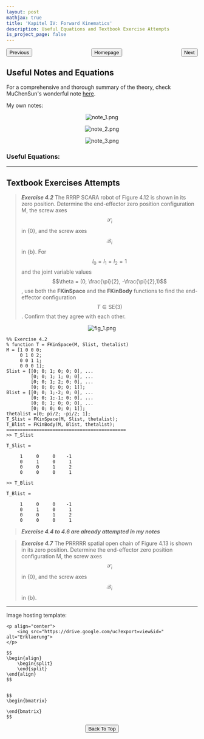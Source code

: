 ```yaml
---
layout: post
mathjax: true
title: 'Kapitel IV: Forward Kinematics'
description: Useful Equations and Textbook Exercise Attempts
is_project_page: false
---
```



<p style="text-align:center;">
<button type="button" onclick="window.location.href='index.html';">Homepage</button>
<span style="float:left;"><button type="button" onclick="window.location.href='KapIII.html';">Previous</button></span>
<span style="float:right;"><button type="button" onclick="window.location.href='KapV.html';">Next</button></span>
</p>

## Useful Notes and Equations
For a comprehensive and thorough summary of the theory, check MuChenSun's wonderful note [here](https://muchensun.github.io/ModernRoboticsCourseNotes/ch3.html).

My own notes:
<p align="center">
    <img src="https://drive.google.com/uc?export=view&id=1wYI4DR4fpYST-s8QQRrNHSIwlt-jSAH_" alt="note_1.png">
</p>

<p align="center">
    <img src="https://drive.google.com/uc?export=view&id=1KYGsDUZOsULj4aBQVtI3rRhhfUzhhlPD" alt="note_2.png">
</p>

<p align="center">
    <img src="https://drive.google.com/uc?export=view&id=1zO-rZXdRBeAw1S9dykbHKAfGuKNKlksR" alt="note_3.png">
</p>


### Useful Equations:

***

## Textbook Exercises Attempts
> _**Exercise 4.2**_ The RRRP SCARA robot of Figure 4.12 is shown in its zero position. Determine the end-effector zero position configuration M, the screw axes $$\mathscr{S}_{i}$$ in {0}, and the screw axes $$\mathscr{B}_{i}$$ in {b}. For $$l_{0} = l_{1} = l_{2} = 1$$ and the joint variable values $$\theta = (0, \frac{\pi}{2}, -\frac{\pi}{2},1)$$, use both the **FKinSpace** and the **FKinBody** functions to find the end-effector configuration $$T\in \text{SE}(3)$$. Confirm that they agree with each other.

<p align="center">
    <img src="https://drive.google.com/uc?export=view&id=1blEwO2RB8wACjnu2BADidBofK30CJoya" alt="fig_1.png">
</p>

```
%% Exercise 4.2
% function T = FKinSpace(M, Slist, thetalist)
M = [1 0 0 0;
     0 1 0 2;
     0 0 1 1;
     0 0 0 1];
Slist = [[0; 0; 1; 0; 0; 0], ...
         [0; 0; 1; 1; 0; 0], ...
         [0; 0; 1; 2; 0; 0], ...
         [0; 0; 0; 0; 0; 1]];
Blist = [[0; 0; 1;-2; 0; 0], ...
         [0; 0; 1;-1; 0; 0], ...
         [0; 0; 1; 0; 0; 0], ...
         [0; 0; 0; 0; 0; 1]];
thetalist =[0; pi/2; -pi/2; 1];
T_Slist = FKinSpace(M, Slist, thetalist);
T_Blist = FKinBody(M, Blist, thetalist);
============================================
>> T_Slist

T_Slist =

     1     0     0    -1
     0     1     0     1
     0     0     1     2
     0     0     0     1

>> T_Blist

T_Blist =

     1     0     0    -1
     0     1     0     1
     0     0     1     2
     0     0     0     1
```

> _**Exercise 4.4 to 4.6 are already attempted in my notes**_

> _**Exercise 4.7**_ The PRRRRR spatial open chain of Figure 4.13 is shown in its zero position. Determine the end-effector zero position configuration M, the screw axes $$\mathscr{S}_{i}$$ in {0}, and the screw axes $$\mathscr{B}_{i}$$ in {b}.


***

Image hosting template:

```
<p align="center">
    <img src="https://drive.google.com/uc?export=view&id=" alt="Erklaerung">
</p>
```

```
$$
\begin{align}
    \begin{split}
    \end{split}
\end{align}
$$


$$
\begin{bmatrix}
       
\end{bmatrix}
$$
```

<p style="text-align:center;">
<button type="button" onclick="window.location.href='#top';">Back To Top</button>
<p>

